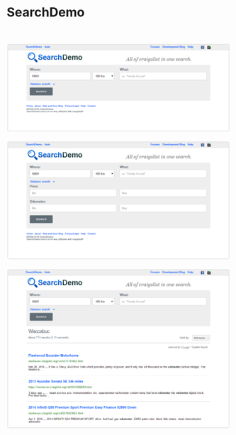 # SearchDemo
<br><br>
![searchDemo screenshot](images/1.png)
<br><br>
![searchDemo screenshot](images/2.png)
<br><br>
![searchDemo screenshot](images/3.png)